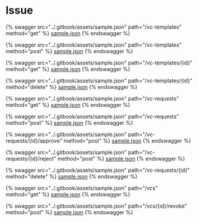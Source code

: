 # Issue

{% swagger src="../.gitbook/assets/sample.json" path="/vc-templates" method="get" %}
[sample.json](../.gitbook/assets/sample.json)
{% endswagger %}

{% swagger src="../.gitbook/assets/sample.json" path="/vc-templates" method="post" %}
[sample.json](../.gitbook/assets/sample.json)
{% endswagger %}

{% swagger src="../.gitbook/assets/sample.json" path="/vc-templates/{id}" method="get" %}
[sample.json](../.gitbook/assets/sample.json)
{% endswagger %}

{% swagger src="../.gitbook/assets/sample.json" path="/vc-templates/{id}" method="delete" %}
[sample.json](../.gitbook/assets/sample.json)
{% endswagger %}

{% swagger src="../.gitbook/assets/sample.json" path="/vc-requests" method="get" %}
[sample.json](../.gitbook/assets/sample.json)
{% endswagger %}

{% swagger src="../.gitbook/assets/sample.json" path="/vc-requests" method="post" %}
[sample.json](../.gitbook/assets/sample.json)
{% endswagger %}

{% swagger src="../.gitbook/assets/sample.json" path="/vc-requests/{id}/approve" method="post" %}
[sample.json](../.gitbook/assets/sample.json)
{% endswagger %}

{% swagger src="../.gitbook/assets/sample.json" path="/vc-requests/{id}/reject" method="post" %}
[sample.json](../.gitbook/assets/sample.json)
{% endswagger %}

{% swagger src="../.gitbook/assets/sample.json" path="/vc-requests/{id}" method="delete" %}
[sample.json](../.gitbook/assets/sample.json)
{% endswagger %}

{% swagger src="../.gitbook/assets/sample.json" path="/vcs" method="get" %}
[sample.json](../.gitbook/assets/sample.json)
{% endswagger %}

{% swagger src="../.gitbook/assets/sample.json" path="/vcs/{id}/revoke" method="post" %}
[sample.json](../.gitbook/assets/sample.json)
{% endswagger %}
